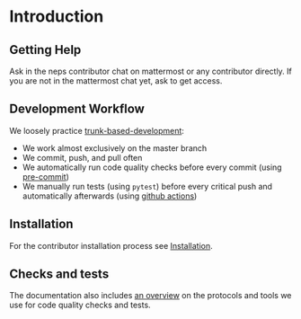 # Introduction

## Getting Help

Ask in the neps contributor chat on mattermost or any contributor directly.
If you are not in the mattermost chat yet, ask to get access.

## Development Workflow

We loosely practice [trunk-based-development](https://trunkbaseddevelopment.com/):

- We work almost exclusively on the master branch
- We commit, push, and pull often
- We automatically run code quality checks before every commit (using [pre-commit](https://pre-commit.com/))
- We manually run tests (using `pytest`) before every critical push and automatically afterwards (using [github actions](https://github.com/automl/neps/actions))

## Installation

For the contributor installation process see [Installation](installation/).

## Checks and tests

The documentation also includes [an overview](tests/) on the protocols and tools we use for code quality checks and tests.
